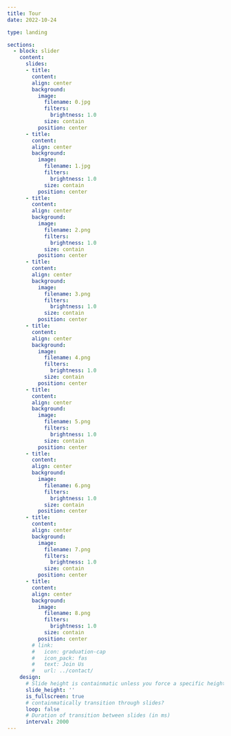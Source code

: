 ```yaml
---
title: Tour
date: 2022-10-24

type: landing

sections:
  - block: slider
    content:
      slides:
      - title: 
        content: 
        align: center
        background:
          image:
            filename: 0.jpg
            filters:
              brightness: 1.0
            size: contain
          position: center
      - title: 
        content: 
        align: center
        background:
          image:
            filename: 1.jpg
            filters:
              brightness: 1.0
            size: contain
          position: center
      - title: 
        content: 
        align: center
        background:
          image:
            filename: 2.png
            filters:
              brightness: 1.0
            size: contain
          position: center
      - title: 
        content: 
        align: center
        background:
          image:
            filename: 3.png
            filters:
              brightness: 1.0
            size: contain
          position: center
      - title: 
        content: 
        align: center
        background:
          image:
            filename: 4.png
            filters:
              brightness: 1.0
            size: contain
          position: center
      - title: 
        content: 
        align: center
        background:
          image:
            filename: 5.png
            filters:
              brightness: 1.0
            size: contain
          position: center
      - title: 
        content: 
        align: center
        background:
          image:
            filename: 6.png
            filters:
              brightness: 1.0
            size: contain
          position: center
      - title: 
        content: 
        align: center
        background:
          image:
            filename: 7.png
            filters:
              brightness: 1.0
            size: contain
          position: center
      - title: 
        content: 
        align: center
        background:
          image:
            filename: 8.png
            filters:
              brightness: 1.0
            size: contain
          position: center
        # link:
        #   icon: graduation-cap
        #   icon_pack: fas
        #   text: Join Us
        #   url: ../contact/
    design:
      # Slide height is containmatic unless you force a specific height (e.g. '400px')
      slide_height: ''
      is_fullscreen: true
      # containmatically transition through slides?
      loop: false
      # Duration of transition between slides (in ms)
      interval: 2000
---
```

